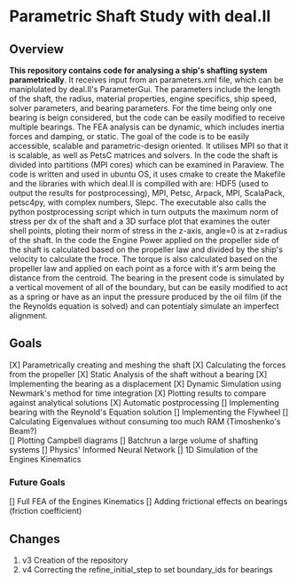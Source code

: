 # Parametric Shaft Study with deal.II
## Overview
**This repository contains code for analysing a ship's shafting system parametrically**. It receives input from an parameters.xml file, which can be maniplulated by deal.II's ParameterGui. The parameters include the length of the shaft, the radius, material properties, engine specifics, ship speed, solver parameters, and bearing parameters. For the time being only one bearing is beign considered, but the code can be easily modified to receive multiple bearings.
The FEA analysis can be dynamic, which includes inertia forces and damping, or static. 
The goal of the code is to be easily accessible, scalable and parametric-design oriented. It utilises MPI so that it is scalable, as well as PetsC matrices and solvers. In the code the shaft is divided into partitions (MPI cores) which can be examined in Paraview.
The code is written and used in ubuntu OS, it uses cmake to create the Makefile and the libraries with which deal.II is compilled with are: HDF5 (used to output the results for postprocessing), MPI, Petsc, Arpack, MPI, ScalaPack, petsc4py, with complex numbers, Slepc.
The executable also calls the python postprocessing script which in turn outputs the maximum norm of stress per dx of the shaft and a 3D surface plot that examines the outer shell points, ploting their norm of stress in the z-axis, angle=0 is at z=radius of the shaft.
In the code the Engine Power applied on the propeller side of the shaft is calculated based on the propeller law and divided by the ship's velocity to calculate the froce. The torque is also calculated based on the propeller law and applied on each point as a force with it's arm being the distance from the centroid.
The bearing in the present code is simulated by a vertical movement of all of the boundary, but can be easily modified to act as a spring or have as an input the pressure produced by the oil film (if the the Reynolds equation is solved) and can potentialy simulate an imperfect alignment.
## Goals
[X] Parametrically creating and meshing the shaft
[X] Calculating the forces from the propeller
[X] Static Analysis of the shaft without a bearing
[X] Implementing the bearing as a displacement
[X] Dynamic Simulation using Newmark's method for time integration
[X] Plotting results to compare against analytical solutions
[X] Automatic postprocessing
[] Implementing bearing with the Reynold's Equation solution
[] Implementing the Flywheel
[] Calculating Eigenvalues without consuming too much RAM (Timoshenko's Beam?)  
[] Plotting Campbell diagrams
[] Batchrun a large volume of shafting systems
[] Physics' Informed Neural Network
[] 1D Simulation of the Engines Kinematics
### Future Goals
[] Full FEA of the Engines Kinematics
[] Adding frictional effects on bearings (friction coefficient)

## Changes
1. v3 Creation of the repository
2. v4 Correcting the refine_initial_step to set boundary_ids for bearings
